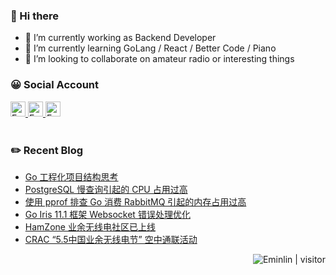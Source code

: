 ### 👋 Hi there 

- 🔭 I’m currently working as Backend Developer
- 🌱 I’m currently learning GoLang / React / Better Code / Piano
- 👯 I’m looking to collaborate on amateur radio or interesting things

###  😀 Social Account

<div>
<!--   <a href="https://twitter.com/eminlym" target="_blank">
    <img alt="Eminlin | Twitter"  width="28px"  src="https://gist.githubusercontent.com/Eminlin/0b02287053fa9e9fcc0825932b2ac8ec/raw/29fdbc2e7456111ed62ea41093ed590a9b00ae07/twitter.svg">
  </a> -->
  <a href="#好胆你麦造#5688" align="left" target="_blank">
    <img alt="Eminlin | OverWatch" width="24px" src="https://gist.githubusercontent.com/Eminlin/0b02287053fa9e9fcc0825932b2ac8ec/raw/15cce00915a177c18a1b6ed88c9f0616d57e6e22/owerwatch.svg">
  </a>
  <a href="https://telegram.me/Eminlin" align="left" target="_blank">
    <img alt="Eminlin | Telegram" width="24px" src="https://gist.githubusercontent.com/Eminlin/0b02287053fa9e9fcc0825932b2ac8ec/raw/bdc75789eb30263654aaed5882939e2cce909cd6/telegram.svg">
  </a>
  <a href="https://www.douban.com/people/Eminlin/" align="left" target="_blank">
    <img alt="Eminlin | Douban" width="24px" src="https://gist.githubusercontent.com/Eminlin/0b02287053fa9e9fcc0825932b2ac8ec/raw/bf7b34bca7091f53b7d4a03e9549ada7cb8c5be3/douban.svg">
  </a>
</div>

<br>

### :pencil2: Recent Blog
<!-- BLOG-POST-LIST:START -->
- [Go 工程化项目结构思考](https://www.eminlin.com/824.html)
- [PostgreSQL 慢查询引起的 CPU 占用过高](https://www.eminlin.com/814.html)
- [使用 pprof 排查 Go 消费 RabbitMQ 引起的内存占用过高](https://www.eminlin.com/804.html)
- [Go Iris 11.1 框架 Websocket 错误处理优化](https://www.eminlin.com/802.html)
- [HamZone 业余无线电社区已上线](https://www.eminlin.com/801.html)
- [CRAC “5.5中国业余无线电节” 空中通联活动](https://www.eminlin.com/800.html)
<!-- BLOG-POST-LIST:END -->  



<!-- [![Anurag's github stats](https://github-readme-stats.vercel.app/api?username=eminlin&count_private=true)](https://github.com/anuraghazra/github-readme-stats)   -->


<!--[![Top Langs](https://github-readme-stats.vercel.app/api/top-langs/?username=eminlin)](https://github.com/anuraghazra/github-readme-stats)-->

<!--
**Eminlin/Eminlin** is a ✨ _special_ ✨ repository because its `README.md` (this file) appears on your GitHub profile.
Here are some ideas to get you started:
- 🔭 I’m currently working on ...
- 🌱 I’m currently learning ...
- 👯 I’m looking to collaborate on ...
- 🤔 I’m looking for help with ...
- 💬 Ask me about ...
- 📫 How to reach me: ...
- 😄 Pronouns: ...
- ⚡ Fun fact: ...
-->  
<div>
  <img alt="Eminlin | visitor" src="https://www.eminlin.com/visitor-badge/index.php?pageid=eminlin" align="right">
</div>
